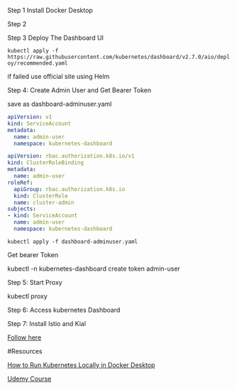 
Step 1 Install Docker Desktop 


Step 2


Step 3 Deploy The Dashboard UI

`kubectl apply -f https://raw.githubusercontent.com/kubernetes/dashboard/v2.7.0/aio/deploy/recommended.yaml`

if failed use official site using Helm 



Step 4: Create Admin User and Get Bearer Token

save as dashboard-adminuser.yaml

```yaml
apiVersion: v1
kind: ServiceAccount
metadata:
  name: admin-user
  namespace: kubernetes-dashboard

apiVersion: rbac.authorization.k8s.io/v1
kind: ClusterRoleBinding
metadata:
  name: admin-user
roleRef:
  apiGroup: rbac.authorization.k8s.io
  kind: ClusterRole
  name: cluster-admin
subjects:
- kind: ServiceAccount
  name: admin-user
  namespace: kubernetes-dashboard
```

`kubectl apply -f dashboard-adminuser.yaml`


Get bearer Token

kubectl -n kubernetes-dashboard create token admin-user


Step 5: Start Proxy

kubectl proxy

Step 6: Access kubernetes Dashboard 




Step 7: Install Istio and Kial

[Follow here](https://istio.io/latest/docs/setup/getting-started/)



#Resources 

[How to Run Kubernetes Locally in Docker Desktop](https://sudipta-deb.in/2023/02/how-to-run-kubernetes-locally-in-docker-desktop.html)

[Udemy Course ](https://www.udemy.com/course/istio-hands-on-for-kubernetes/?couponCode=ST9MT71624)

